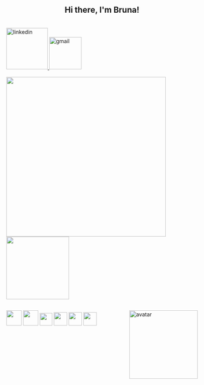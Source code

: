 <h2 align="center"> 
  Hi there, I'm Bruna! 
</h2>  
<br>

<div>
   <a target="_blank" href="https://www.linkedin.com/in/romeiro-bruna">
    <img width="109rem" src="https://img.shields.io/badge/LinkedIn-0077B5?style=for-the-badge&logo=linkedin&logoColor=white" alt="linkedin" />
  </a>
   <a target="_blank" href="mailto:bruna.s.romeiro@gmail.com">
    <img width="85rem" src="https://img.shields.io/badge/Gmail-D14836?style=for-the-badge&logo=gmail&logoColor=white" alt="gmail" />
  </a>
</div>
<br>

<div style="display: inline_block">
  <a href="https://github.com/romeiro-bru/github-readme-stats">
    <img width="420rem" align="center" src="https://github-readme-stats.vercel.app/api?username=romeiro-bru&show_icons=true&theme=cobalt" />
  </a>

  <a href="https://https://github.com/romeiro-bru/romeiro-bru&layout=compact">
    <img height="165rem" align="center" src="https://github-readme-stats.vercel.app/api/top-langs/?username=romeiro-bru&layout=compact&theme=cobalt&hide=Ruby" />
  </a>
</div>

##
<div>
  <img width="40rem"  src="https://cdn.jsdelivr.net/gh/devicons/devicon/icons/html5/html5-original-wordmark.svg" />
  <img width="40rem" src="https://cdn.jsdelivr.net/gh/devicons/devicon/icons/css3/css3-original-wordmark.svg" />
  <img width="33rem" src="https://cdn.jsdelivr.net/gh/devicons/devicon/icons/javascript/javascript-original.svg" />
  <img width="35rem"  src="https://cdn.jsdelivr.net/gh/devicons/devicon/icons/react/react-original-wordmark.svg" />
  <img width="35rem" src="https://cdn.jsdelivr.net/gh/devicons/devicon/icons/vscode/vscode-original-wordmark.svg" />
  <img width="35rem" src="https://cdn.jsdelivr.net/gh/devicons/devicon/icons/github/github-original.svg" /> 
  
  <img align="right" src="https://user-images.githubusercontent.com/56081906/147623814-068aa8da-ac45-45e5-b5a8-f464b80eb4e7.gif"  height="180" alt="avatar">

</div>



<!--
**romeiro-bru/romeiro-bru** is a ✨ _special_ ✨ repository because its `README.md` (this file) appears on your GitHub profile.

Here are some ideas to get you started:

- 🔭 I’m currently working on ...
- 🌱 I’m currently learning ...
- 👯 I’m looking to collaborate on ...
- 🤔 I’m looking for help with ...
- 💬 Ask me about ...
- 📫 How to reach me: ...
- 😄 Pronouns: ...
- ⚡ Fun fact: ...
-->
